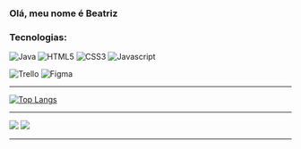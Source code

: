 ### Olá, meu nome é Beatriz


### Tecnologias:
![Java](https://img.shields.io/badge/java-%23D92322.svg?style=for-the-badge&logo=java&logoColor=white)
![HTML5](https://img.shields.io/badge/html5-%23E34F26.svg?style=for-the-badge&logo=html5&logoColor=white)
![CSS3](https://img.shields.io/badge/css3-%231572B6.svg?style=for-the-badge&logo=css3&logoColor=white)
![Javascript](https://img.shields.io/badge/JavaScript-F7DF1E?style=for-the-badge&logo=javascript&logoColor=black)

![Trello](https://img.shields.io/badge/Trello-%23026AA7.svg?style=for-the-badge&logo=Trello&logoColor=white)
![Figma](https://img.shields.io/badge/figma-%2305A65B.svg?style=for-the-badge&logo=figma&logoColor=white) 

---

[![Top Langs](https://github-readme-stats.vercel.app/api/top-langs/?username=BeatrizHelena4546&layout=compact&langs_count=10&count_private=true&include_all_commits=true&show_icons=true&theme=radical)](https://github.com/anuraghazra/github-readme-stats)


---

<a href="https://www.linkedin.com/in/elaine-martina-andr%C3%A9/" target="blank"><img src="https://img.shields.io/badge/linkedin-%230077B5.svg?style=for-the-badge&logo=linkedin&logoColor=white" target="_blank"></a>
<a href = "mailto:elainemartina.a@gmail.com"><img src="https://img.shields.io/badge/-Gmail-%23333?style=for-the-badge&logo=gmail&logoColor=white" target="_blank"></a>

---

